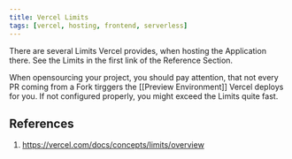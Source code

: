```yaml
---
title: Vercel Limits
tags: [vercel, hosting, frontend, serverless]
---
```


There are several Limits Vercel provides, when hosting the Application there. See the Limits in the first link of the Reference Section.

When opensourcing your project, you should pay attention, that not every PR coming from a Fork tirggers the [[Preview Environment]] Vercel deploys for you. If not configured properly, you might exceed the Limits quite fast.
## References
1. https://vercel.com/docs/concepts/limits/overview